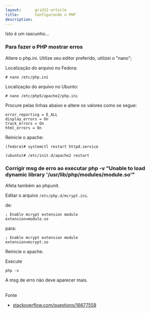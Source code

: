 ```yaml
---
layout:      grid12-article
title:       Configurando o PHP
description: 
---
```


Isto é um rascunho...



### Para fazer o PHP mostrar erros

Altere o php.ini. Utilize seu editor preferido, utilizei o "nano";

Localização do arquivo no Fedora:
	
	# nano /etc/php.ini

Localização do arquivo no Ubunto:

	# nano /etc/php5/apache2/php.ini

Procure pelas linhas abaixo e altere os valores como se segue:

	error_reporting = E_ALL
	display_errors = On
	track_errors = On
	html_errors = On

Reinicie o apache:

	(fedora)# systemctl restart httpd.service

	(ubuntu)# /etc/init.d/apache2 restart





### Corrigir msg de erro ao executar php -v "Unable to load dynamic library '/usr/lib/php/modules/module.so'"

Afeta também ao phpunit.

Editar o arquivo `/etc/php.d/mcrypt.ini`.

de:

    ; Enable mcrypt extension module
    extension=module.so

para:

    ; Enable mcrypt extension module
    extension=mcrypt.so


Reinicie o apache.

Execute 

    php -v

A msg de erro não deve aparecer mais.


<br>
Fonte
    
- [stackoverflow.com/questions/16677558](http://stackoverflow.com/questions/16677558/startup-unable-to-load-dynamic-library-usr-lib-php-modules-module-so "link-externo")    